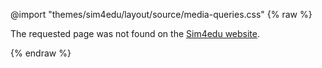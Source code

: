 @import "themes/sim4edu/layout/source/media-queries.css"
{% raw %}
   <p>The requested page was not found on the <a href="https://sim4edu.com">Sim4edu website</a>.</p>
 {% endraw %}